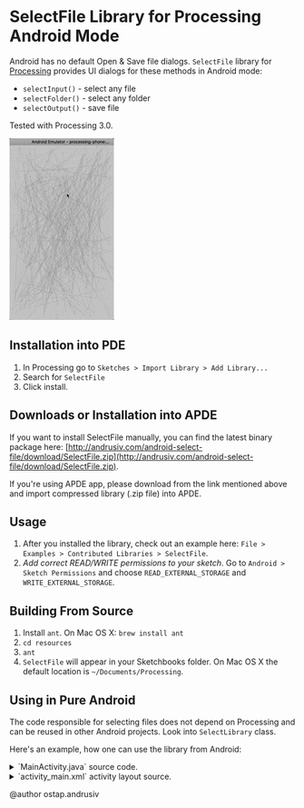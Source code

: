 # SelectFile Library for Processing Android Mode

Android has no default Open & Save file dialogs. 
`SelectFile` library for [Processing](https://processing.org/) provides UI dialogs for these methods in Android mode:
* `selectInput()` - select any file
* `selectFolder()` - select any folder
* `selectOutput()` - save file

Tested with Processing 3.0. 

![Select File UI](web/android-select-file.gif?raw=true)

## Installation into PDE

1. In Processing go to `Sketches > Import Library > Add Library...`
2. Search for `SelectFile`
3. Click install.

## Downloads or Installation into APDE

If you want to install SelectFile manually, you can find the latest binary package here:
[http://andrusiv.com/android-select-file/download/SelectFile.zip](http://andrusiv.com/android-select-file/download/SelectFile.zip).

If you're using APDE app, please download from the link mentioned above and import compressed library (.zip file) into APDE.

## Usage

1. After you installed the library, check out an example here: `File > Examples > Contributed Libraries > SelectFile`.
2. *Add correct READ/WRITE permissions to your sketch*. Go to `Android > Sketch Permissions` and choose `READ_EXTERNAL_STORAGE` and `WRITE_EXTERNAL_STORAGE`.

## Building From Source

1. Install `ant`. On Mac OS X: `brew install ant`
2. `cd resources`
3. `ant`
4. `SelectFile` will appear in your Sketchbooks folder. On Mac OS X the default location is `~/Documents/Processing`.

## Using in Pure Android

The code responsible for selecting files does not depend on Processing and can be reused in other Android projects.
Look into `SelectLibrary` class. 

Here's an example, how one can use the library from Android:

<details>
 <summary>`MainActivity.java` source code.</summary>

Activity with three buttons and a text field. When someone accomplishes 
selected action (select file, folder or save file) text field changes 
its text to the selected path.

```java
public class MainActivity extends Activity {

  // define a constant for activity result
  protected static final int PATH_RESULT = 123;

  private TextView tv = null;

  @Override
  public void onCreate(Bundle savedInstanceState) {
    super.onCreate(savedInstanceState);
    setContentView(R.layout.activity_main);

    tv = (TextView) findViewById(R.id.textView1);

    Button b1 = (Button) findViewById(R.id.button1);
    Button b2 = (Button) findViewById(R.id.button2);
    Button b3 = (Button) findViewById(R.id.button3);

    b1.setOnClickListener(new OnClickListener() {
      public void onClick(View v) {
        Intent i = new Intent(MainActivity.this, SelectActivity.class);
        i.putExtra(SelectActivity.EX_PATH, Environment.getExternalStorageDirectory().getAbsolutePath());
        i.putExtra(SelectActivity.EX_STYLE, SelectMode.SELECT_FILE);
        startActivityForResult(i, PATH_RESULT);
      }
    });

    b2.setOnClickListener(new OnClickListener() {
      public void onClick(View v) {
        Intent i = new Intent(MainActivity.this, SelectActivity.class);
        i.putExtra(SelectActivity.EX_PATH, Environment.getExternalStorageDirectory().getAbsolutePath());
        i.putExtra(SelectActivity.EX_STYLE, SelectMode.SELECT_FOLDER);
        startActivityForResult(i, PATH_RESULT);
      }
    });

    b3.setOnClickListener(new OnClickListener() {
      public void onClick(View v) {
        Intent i = new Intent(MainActivity.this, SelectActivity.class);
        i.putExtra(SelectActivity.EX_PATH, Environment.getExternalStorageDirectory().getAbsolutePath());
        i.putExtra(SelectActivity.EX_STYLE, SelectMode.SAVE_FILE);
        startActivityForResult(i, PATH_RESULT);
      }
    });

  }

  @Override
  protected void onActivityResult(int requestCode, int resultCode, Intent data) {
    if (requestCode == PATH_RESULT && resultCode == RESULT_OK) {
      tv.setText(data.getStringExtra(SelectActivity.EX_PATH_RESULT));
    } else {
      super.onActivityResult(requestCode, resultCode, data);
    }
  }
}
```
</details>

<details>
 <summary>`activity_main.xml` activity layout source.</summary>

Layout for the activity:

```xml
<LinearLayout xmlns:android="http://schemas.android.com/apk/res/android"
    xmlns:tools="http://schemas.android.com/tools"
    android:layout_width="match_parent"
    android:layout_height="match_parent"
    android:orientation="vertical" >

    <TextView
        android:id="@+id/textView1"
        android:layout_width="wrap_content"
        android:layout_height="wrap_content"
        android:text="Selected file path"
        tools:context=".TestActivity" />

    <Button
        android:id="@+id/button1"
        android:layout_width="fill_parent"
        android:layout_height="wrap_content"
        android:text="Open File" />

    <Button
        android:id="@+id/button2"
        android:layout_width="fill_parent"
        android:layout_height="wrap_content"
        android:text="Open Folder" />

    <Button
        android:id="@+id/button3"
        android:layout_width="fill_parent"
        android:layout_height="wrap_content"
        android:text="Save File" />

</LinearLayout>
```
</details>

@author ostap.andrusiv

